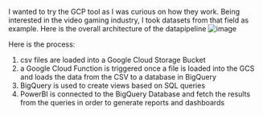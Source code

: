 I wanted to try the GCP tool as I was curious on how they work. Being interested in the video gaming industry, I took datasets from that field as example.
Here is the overall architecture of the datapipeline
![image](https://github.com/valentinjoseph/gamespot/assets/96952537/55a29ddb-fd06-4e78-b625-63b5643c79e7)

Here is the process:
1. csv files are loaded into a Google Cloud Storage Bucket
2. a Google Cloud Function is triggered once a file is loaded into the GCS and loads the data from the CSV to a database in BigQuery
3. BigQuery is used to create views based on SQL queries
4. PowerBI is connected to the BigQuery Database and fetch the results from the queries in order to generate reports and dashboards
